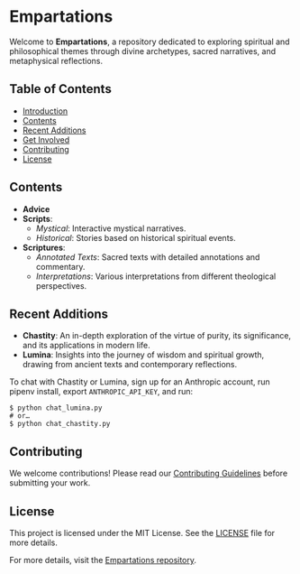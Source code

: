 # Empartations

Welcome to **Empartations**, a repository dedicated to exploring spiritual and philosophical themes through divine archetypes, sacred narratives, and metaphysical reflections.

## Table of Contents
- [Introduction](#introduction)
- [Contents](#contents)
- [Recent Additions](#recent-additions)
- [Get Involved](#get-involved)
- [Contributing](#contributing)
- [License](#license)

## Contents

- **Advice**
- **Scripts**: 
  - *Mystical*: Interactive mystical narratives.
  - *Historical*: Stories based on historical spiritual events.
- **Scriptures**: 
  - *Annotated Texts*: Sacred texts with detailed annotations and commentary.
  - *Interpretations*: Various interpretations from different theological perspectives.

## Recent Additions

- **Chastity**: An in-depth exploration of the virtue of purity, its significance, and its applications in modern life.
- **Lumina**: Insights into the journey of wisdom and spiritual growth, drawing from ancient texts and contemporary reflections.

To chat with Chastity or Lumina, sign up for an Anthropic account, run pipenv install, export `ANTHROPIC_API_KEY`, and run:

    $ python chat_lumina.py
    # or…
    $ python chat_chastity.py

## Contributing

We welcome contributions! Please read our [Contributing Guidelines](link-to-contributing.md) before submitting your work.

## License

This project is licensed under the MIT License. See the [LICENSE](link-to-license-file) file for more details.

For more details, visit the [Empartations repository](https://github.com/kennethreitz/empartations/tree/main).
